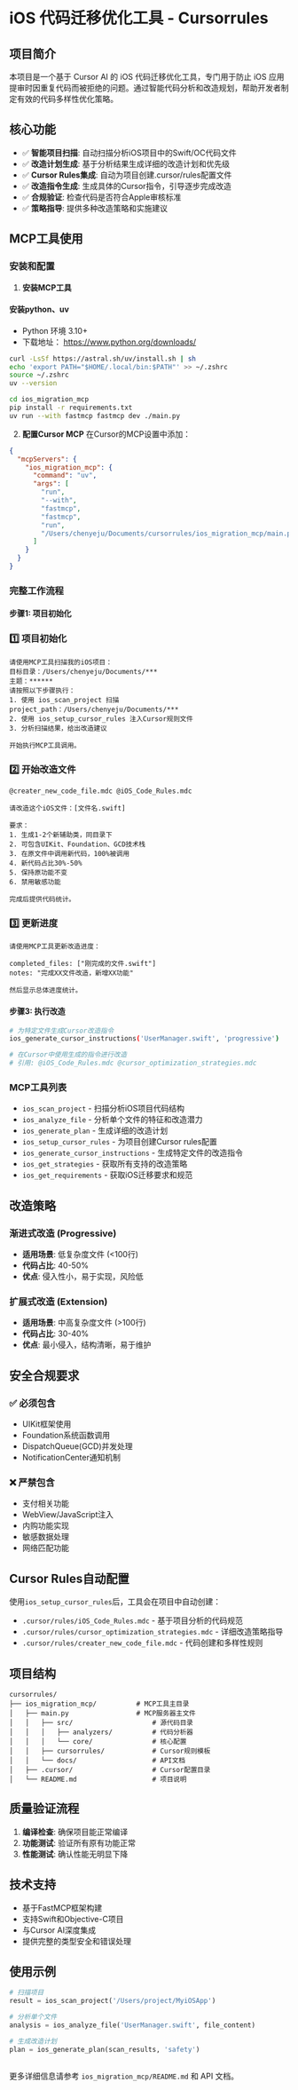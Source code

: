 # iOS 代码迁移优化工具 - Cursorrules

## 项目简介

本项目是一个基于 Cursor AI 的 iOS 代码迁移优化工具，专门用于防止 iOS 应用提审时因重复代码而被拒绝的问题。通过智能代码分析和改造规划，帮助开发者制定有效的代码多样性优化策略。

## 核心功能

- ✅ **智能项目扫描**: 自动扫描分析iOS项目中的Swift/OC代码文件
- ✅ **改造计划生成**: 基于分析结果生成详细的改造计划和优先级
- ✅ **Cursor Rules集成**: 自动为项目创建.cursor/rules配置文件
- ✅ **改造指令生成**: 生成具体的Cursor指令，引导逐步完成改造
- ✅ **合规验证**: 检查代码是否符合Apple审核标准
- ✅ **策略指导**: 提供多种改造策略和实施建议

## MCP工具使用

### 安装和配置

1. **安装MCP工具**

#### 安装python、uv

- Python 环境 3.10+
- 下载地址： https://www.python.org/downloads/

```bash
curl -LsSf https://astral.sh/uv/install.sh | sh
echo 'export PATH="$HOME/.local/bin:$PATH"' >> ~/.zshrc
source ~/.zshrc
uv --version
```

```bash
cd ios_migration_mcp
pip install -r requirements.txt
uv run --with fastmcp fastmcp dev ./main.py
```

2. **配置Cursor MCP**
在Cursor的MCP设置中添加：
```json
{
  "mcpServers": {
    "ios_migration_mcp": {
      "command": "uv",
      "args": [
        "run",
        "--with",
        "fastmcp",
        "fastmcp",
        "run",
        "/Users/chenyeju/Documents/cursorrules/ios_migration_mcp/main.py"
      ]
    }
  }
}
```

### 完整工作流程

#### 步骤1: 项目初始化

### 1️⃣ 项目初始化
```
请使用MCP工具扫描我的iOS项目：
目标目录：/Users/chenyeju/Documents/***
主题：******
请按照以下步骤执行：
1. 使用 ios_scan_project 扫描 project_path：/Users/chenyeju/Documents/***
2. 使用 ios_setup_cursor_rules 注入Cursor规则文件
3. 分析扫描结果，给出改造建议

开始执行MCP工具调用。
```
 ### 2️⃣ 开始改造文件
```
@creater_new_code_file.mdc @iOS_Code_Rules.mdc 

请改造这个iOS文件：[文件名.swift]

要求：
1. 生成1-2个新辅助类，同目录下
2. 可包含UIKit、Foundation、GCD技术栈
3. 在原文件中调用新代码，100%被调用
4. 新代码占比30%-50%
5. 保持原功能不变
6. 禁用敏感功能

完成后提供代码统计。
```

### 3️⃣ 更新进度
```
请使用MCP工具更新改造进度：

completed_files: ["刚完成的文件.swift"]
notes: "完成XX文件改造，新增XX功能"

然后显示总体进度统计。
```

#### 步骤3: 执行改造
```bash
# 为特定文件生成Cursor改造指令
ios_generate_cursor_instructions('UserManager.swift', 'progressive')

# 在Cursor中使用生成的指令进行改造
# 引用: @iOS_Code_Rules.mdc @cursor_optimization_strategies.mdc
```
 

### MCP工具列表

- `ios_scan_project` - 扫描分析iOS项目代码结构
- `ios_analyze_file` - 分析单个文件的特征和改造潜力
- `ios_generate_plan` - 生成详细的改造计划 
- `ios_setup_cursor_rules` - 为项目创建Cursor rules配置
- `ios_generate_cursor_instructions` - 生成特定文件的改造指令
- `ios_get_strategies` - 获取所有支持的改造策略
- `ios_get_requirements` - 获取iOS迁移要求和规范

## 改造策略

### 渐进式改造 (Progressive)
- **适用场景**: 低复杂度文件 (<100行)
- **代码占比**: 40-50%
- **优点**: 侵入性小，易于实现，风险低

### 扩展式改造 (Extension)
- **适用场景**: 中高复杂度文件 (>100行)
- **代码占比**: 30-40%
- **优点**: 最小侵入，结构清晰，易于维护

## 安全合规要求

### ✅ 必须包含
- UIKit框架使用
- Foundation系统函数调用
- DispatchQueue(GCD)并发处理
- NotificationCenter通知机制

### ❌ 严禁包含
- 支付相关功能
- WebView/JavaScript注入
- 内购功能实现
- 敏感数据处理
- 网络匹配功能

## Cursor Rules自动配置

使用`ios_setup_cursor_rules`后，工具会在项目中自动创建：

- `.cursor/rules/iOS_Code_Rules.mdc` - 基于项目分析的代码规范
- `.cursor/rules/cursor_optimization_strategies.mdc` - 详细改造策略指导
- `.cursor/rules/creater_new_code_file.mdc` - 代码创建和多样性规则

## 项目结构

```
cursorrules/
├── ios_migration_mcp/          # MCP工具主目录
│   ├── main.py                 # MCP服务器主文件
│   │   ├── src/                    # 源代码目录
│   │   │   ├── analyzers/          # 代码分析器
│   │   │   └── core/               # 核心配置
│   │   ├── cursorrules/            # Cursor规则模板
│   │   └── docs/                   # API文档
│   ├── .cursor/                    # Cursor配置目录
│   └── README.md                   # 项目说明
```

## 质量验证流程

1. **编译检查**: 确保项目能正常编译
2. **功能测试**: 验证所有原有功能正常
3. **性能测试**: 确认性能无明显下降 

## 技术支持

- 基于FastMCP框架构建
- 支持Swift和Objective-C项目
- 与Cursor AI深度集成
- 提供完整的类型安全和错误处理

## 使用示例

```python
# 扫描项目
result = ios_scan_project('/Users/project/MyiOSApp')

# 分析单个文件  
analysis = ios_analyze_file('UserManager.swift', file_content)

# 生成改造计划
plan = ios_generate_plan(scan_results, 'safety')
 
```

更多详细信息请参考 `ios_migration_mcp/README.md` 和 API 文档。 